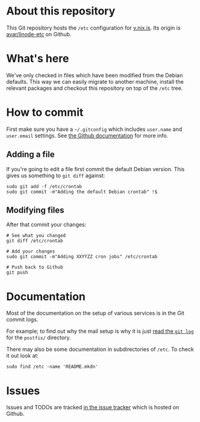 # About this repository

This Git repository hosts the `/etc` configuration for
[v.nix.is](http://v.nix.is). Its origin is
[avar/linode-etc](http://github.com/avar/linode-etc) on Github.

# What's here

We've only checked in files which have been modified from the Debian
defaults. This way we can easily migrate to another machine, install
the relevant packages and checkout this repository on top of the
`/etc` tree.

# How to commit

First make sure you have a `~/.gitconfig` which includes `user.name`
and `user.email` settings. See [the Github
documentation](http://help.github.com/git-email-settings/) for more
info.

## Adding a file

If you're going to edit a file first commit the default Debian
version. This gives us something to `git diff` against:

    sudo git add -f /etc/crontab
    sudo git commit -m"Adding the default Debian crontab" !$

## Modifying files

After that commit your changes:

    # See what you changed
    git diff /etc/crontab

    # Add your changes
    sudo git commit -m"Adding XXYYZZ cron jobs" /etc/crontab

    # Push back to Github
    git push

# Documentation

Most of the documentation on the setup of various services is in the
Git commit logs.

For example; to find out why the mail setup is why it is just [read
the `git
log`](http://github.com/avar/linode-etc/commits/master/postfix) for
the `postfix/` directory.

There may also be some documentation in subdirectories of `/etc`. To
check it out look at:

    sudo find /etc -name 'README.mkdn'  

# Issues

Issues and TODOs are tracked [in the issue
tracker](http://github.com/avar/linode-etc/issues) which is hosted on
Github.
